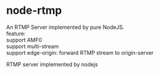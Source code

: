 node-rtmp
=========
An RTMP Server implemented by pure NodeJS.  
  feature:  
  support AMF0  
  support multi-stream  
  support edge-origin:  forward RTMP stream to origin-server  

RTMP server implemented by nodejs 
